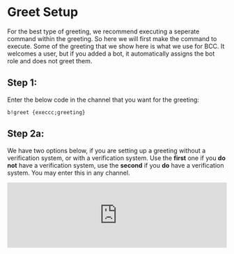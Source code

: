 # Greet Setup
For the best type of greeting, we recommend executing a seperate command within the greeting. So here we will first make the command to execute. Some of the greeting that we show here is what we use for BCC. It welcomes a user, but if you added a bot, it automatically assigns the bot role and does not greet them.

## **Step 1**: 
Enter the below code in the channel that you want for the greeting:
```
b!greet {execcc;greeting}
```

## **Step 2a**: 
We have two options below, if you are setting up a greeting without a verification system, or with a verification system. Use the **first** one if you **do not** have a verification system, use the **second** if you **do** have a verification system. You may enter this in any channel.
<iframe class="code" id="code" src="https://blargbotcc.tk/commands/easygreeting.txt" width="100%" frameborder="0">
What this code does is gives a bot the role named `Bots`, or sends a welcome message in the channel set in **Step 1**.

## **Step 2b**: 
Coming soon, we still have to make it easier to use without IDs embedded in the code!

## **Step 3**: 
Congratulations! You now have an automatic join message, which can easily be edited to suit your needs!

<script>
var frame = document.getElementById('code');
    frame.onload = function () {
        var body = frame.contentWindow.document.querySelector('body');
        body.style.color = 'white'
    };
</script>
